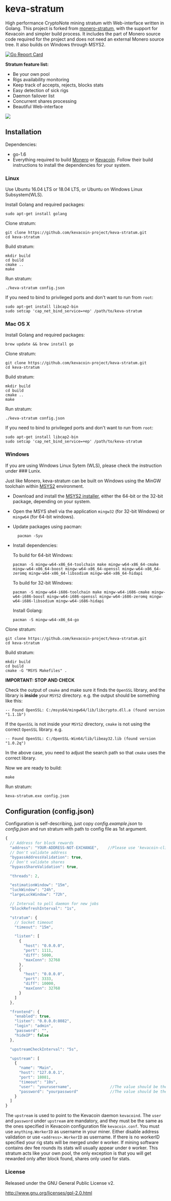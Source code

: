 # keva-stratum

High performance CryptoNote mining stratum with Web-interface written in Golang. This project is forked from [monero-stratum](https://github.com/sammy007/monero-stratum), with the support for Kevacoin and simpler build process. It includes the part of Monero source code required for the project and does not need an external Monero source tree. It also builds on Windows through MSYS2.

[![Go Report Card](https://goreportcard.com/badge/github.com/kevacoin-project/keva-stratum)](https://goreportcard.com/report/github.com/kevacoin-project/keva-stratum)

**Stratum feature list:**

* Be your own pool
* Rigs availability monitoring
* Keep track of accepts, rejects, blocks stats
* Easy detection of sick rigs
* Daemon failover list
* Concurrent shares processing
* Beautiful Web-interface

![](https://cdn.pbrd.co/images/jRU3qJj83.png)

## Installation

Dependencies:

  * go-1.6
  * Everything required to build [Monero](https://github.com/monero-project/monero) or [Kevacoin](https://github.com/kevacoin-project/kevacoin). Follow their build instructions to install the dependencies for your system.

### Linux

Use Ubuntu 16.04 LTS or 18.04 LTS, or Ubuntu on Windows Linux Subsystem(WLS). 

Install Golang and required packages:

    sudo apt-get install golang


Clone stratum:

    git clone https://github.com/kevacoin-project/keva-stratum.git
    cd keva-stratum

Build stratum:

    mkdir build
    cd build
    cmake ..
    make

Run stratum: 

    ./keva-stratum config.json
   

If you need to bind to privileged ports and don't want to run from `root`:

    sudo apt-get install libcap2-bin
    sudo setcap 'cap_net_bind_service=+ep' /path/to/keva-stratum
    
### Mac OS X

Install Golang and required packages:

    brew update && brew install go

Clone stratum:

    git clone https://github.com/kevacoin-project/keva-stratum.git
    cd keva-stratum

Build stratum:

    mkdir build
    cd build
    cmake ..
    make

Run stratum: 

    ./keva-stratum config.json

If you need to bind to privileged ports and don't want to run from `root`:

    sudo apt-get install libcap2-bin
    sudo setcap 'cap_net_bind_service=+ep' /path/to/keva-stratum

### Windows

If you are using Windows Linux Sytem (WLS), please check the instruction under ### Lunix.

Just like Monero, keva-stratum can be built on Windows using the MinGW toolchain within [MSYS2](https://www.msys2.org/) environment.

- Download and install the [MSYS2 installer](https://www.msys2.org/), either the 64-bit or the 32-bit package, depending on your system.
- Open the MSYS shell via the application `mingw32` (for 32-bit Windows) or `mingw64` (for 64-bit windows).
- Update packages using pacman:

        pacman -Syu

- Install dependencies:

  To build for 64-bit Windows:

      pacman -S mingw-w64-x86_64-toolchain make mingw-w64-x86_64-cmake mingw-w64-x86_64-boost mingw-w64-x86_64-openssl mingw-w64-x86_64-zeromq mingw-w64-x86_64-libsodium mingw-w64-x86_64-hidapi

   To build for 32-bit Windows:

      pacman -S mingw-w64-i686-toolchain make mingw-w64-i686-cmake mingw-w64-i686-boost mingw-w64-i686-openssl mingw-w64-i686-zeromq mingw-w64-i686-libsodium mingw-w64-i686-hidapi

    Install Golang:

      pacman -S mingw-w64-x86_64-go

Clone stratum:

    git clone https://github.com/kevacoin-project/keva-stratum.git
    cd keva-stratum

Build stratum:

    mkdir build
    cd build
    cmake -G "MSYS Makefiles" .

**IMPORTANT: STOP AND CHECK**

Check the output of `cmake` and make sure it finds the `OpenSSL` library, and the library is **inside** your `MSYS2` directory. e.g. the output should be something like this:

    -- Found OpenSSL: C:/msys64/mingw64/lib/libcrypto.dll.a (found version "1.1.1b")

If the `OpenSSL` is not inside your `MSYS2` directory, `cmake` is not using the correct `OpenSSL` library. e.g.

    -- Found OpenSSL: C:/OpenSSL-Win64/lib/libeay32.lib (found version "1.0.2q")

In the above case, you need to adjust the search path so that `cmake` uses the correct library.

Now we are ready to build:

    make

Run stratum: 

    keva-stratum.exe config.json

## Configuration (config.json)

Configuration is self-describing, just copy *config.example.json* to *config.json* and run stratum with path to config file as 1st argument.

```javascript
{
  // Address for block rewards
  "address": "YOUR-ADDRESS-NOT-EXCHANGE",    //Please use 'kevacoin-cli getnewaddress' to get the address
  // Don't validate address
  "bypassAddressValidation": true,
  // Don't validate shares
  "bypassShareValidation": true,

  "threads": 2,

  "estimationWindow": "15m",
  "luckWindow": "24h",
  "largeLuckWindow": "72h",

  // Interval to poll daemon for new jobs
  "blockRefreshInterval": "1s",

  "stratum": {
    // Socket timeout
    "timeout": "15m",

    "listen": [
      {
        "host": "0.0.0.0",
        "port": 1111,
        "diff": 5000,
        "maxConn": 32768
      },
      {
        "host": "0.0.0.0",
        "port": 3333,
        "diff": 10000,
        "maxConn": 32768
      }
    ]
  },

  "frontend": {
    "enabled": true,
    "listen": "0.0.0.0:8082",
    "login": "admin",
    "password": "",
    "hideIP": false
  },

  "upstreamCheckInterval": "5s",

  "upstream": [
    {
      "name": "Main",
      "host": "127.0.0.1",
      "port": 18081,
      "timeout": "10s",
      "user": "yourusername",                 //The value should be the same as defined in kevacoin.config
      "password": "yourpassword"              //The value should be the same as defined in kevacoin.config
    }
  ]
}
```

The `upstream` is used to point to the Kevacoin daemon `kevacoind`. The `user` and `password` under `upstream` are mandatory, and they must be the same as the ones specified in Kevacoin configuration file `kevacoin.conf`. You must use `anything.WorkerID` as username in your miner. Either disable address validation or use `<address>.WorkerID` as username. If there is no workerID specified your rig stats will be merged under `0` worker. If mining software contains dev fee rounds its stats will usually appear under `0` worker. This stratum acts like your own pool, the only exception is that you will get rewarded only after block found, shares only used for stats.

### License

Released under the GNU General Public License v2.

http://www.gnu.org/licenses/gpl-2.0.html
